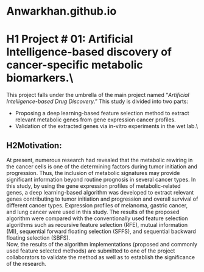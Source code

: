 # Anwarkhan.github.io
# H1 Project # 01: Artificial Intelligence-based discovery of cancer-specific metabolic biomarkers.\
This project falls under the umbrella of the main project named “*Artificial Intelligence-based Drug Discovery*.” This study is divided into two parts:
* Proposing a deep learning-based feature selection method to extract relevant metabolic genes from gene expression cancer profiles.
* Validation of the extracted genes via in-vitro experiments in the wet lab.\
## H2Motivation: 
At present, numerous research had revealed that the metabolic rewiring in the cancer cells is one of the determining factors during tumor initiation and progression. Thus, the inclusion of metabolic signatures may provide significant information beyond routine prognosis in several cancer types. In this study, by using the gene expression profiles of metabolic-related genes, a deep learning-based algorithm was developed to extract relevant genes contributing to tumor initiation and progression and overall survival of different cancer types. Expression profiles of melanoma, gastric cancer, and lung cancer were used in this study. The results of the proposed algorithm were compared with the conventionally used feature selection algorithms such as recursive feature selection (RFE), mutual information (MI), sequential forward floating selection (SFFS), and sequential backward floating selection (SBFS).\
Now, the results of the algorithm implementations (proposed and commonly used feature selected methods) are submitted to one of the project collaborators to validate the method as well as to establish the significance of the research.
